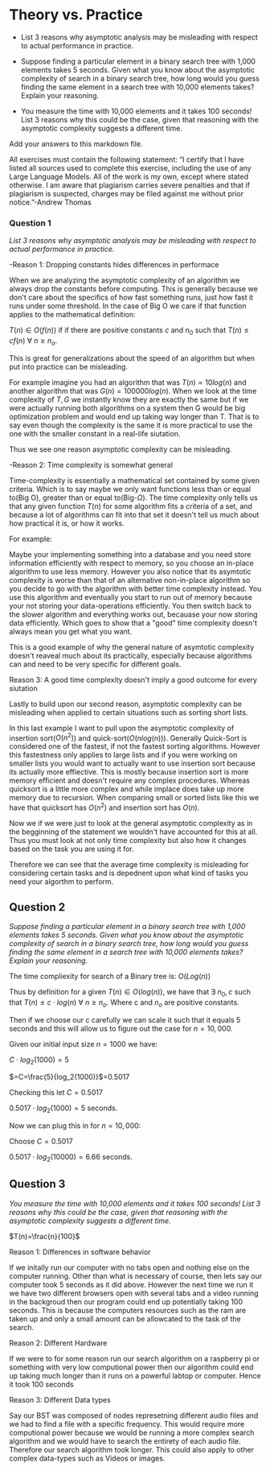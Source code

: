 # Theory vs. Practice

- List 3 reasons why asymptotic analysis may be misleading with respect to
  actual performance in practice.

- Suppose finding a particular element in a binary search tree with 1,000
  elements takes 5 seconds. Given what you know about the asymptotic complexity
  of search in a binary search tree, how long would you guess finding the same
  element in a search tree with 10,000 elements takes? Explain your reasoning.

- You measure the time with 10,000 elements and it takes 100 seconds! List 3
  reasons why this could be the case, given that reasoning with the asymptotic
  complexity suggests a different time.

Add your answers to this markdown file.

All exercises must contain the following statement:
“I certify that I have listed all sources used to complete this exercise, including the use
of any Large Language Models. All of the work is my own, except where stated
otherwise. I am aware that plagiarism carries severe penalties and that if plagiarism is
suspected, charges may be filed against me without prior notice.”-Andrew Thomas




### Question 1
*List 3 reasons why asymptotic analysis may be misleading with respect to actual performance in practice.*

-Reason 1: Dropping constants hides differences in performace
  
  When we are analyzing the asymptotic complexity of an algorithm we always drop the constants before computing. This is generally because we don't care about the specifics of how fast something runs, just how fast it runs under some threshold. In the case of Big O we care if that function applies to the mathematical definition:
  
   $T(n)\in O(f(n))$ if if there are positive constants $c$ and $n_0$ such that $T(n) \leq c f(n)$ $\forall$ $n\geq n_o$.

   This is great for generalizations about the speed of an algorithm but when put into practice can be misleading.

   For example imagine you had an algorithm that was $T(n)=10log(n)$ and another algorithm that was $G(n)=100000log(n)$.
   When we look at the time complexity of $T,G$ we instantly know they are exactly the same but if we were actually running both algorithms on a system then G would be big optimization problem and would end up taking way longer than T. That is to say even though the complexity is the same it is more practical to use the one with the smaller constant in a real-life siutation.

   Thus we see one reason asymptotic complexity can be misleading.

-Reason 2: Time complexity is somewhat general

Time-complexity is essentially a mathematical set contained by some given criteria. Which is to say maybe we only want functions less than or equal to(Big O), greater than or equal to(Big-$\Omega$). The time complexity only tells us that any given function $T(n)$ for some algorithm fits a criteria of a set, and because a lot of algorithms can fit into that set it doesn't tell us much about how practical it is, or how it works.

For example:

 Maybe your implementing something into a database and you need store information efficiently with respect to memory, so you choose an in-place algorithm to use less memory. However you also notice that its asymtotic complexity is worse than that of an alternative non-in-place algorithm so you decide to go with the algorithm with better time complexity instead. You use this algorithm and eventually you start to run out of memory because your not storing your data-operations efficiently. You then switch back to the slower algorithm and everything works out, becauase your now storing data efficiently. Which goes to show that a "good" time complexity doesn't always mean you get what you want.

 This is a good example of why the general nature of asymtotic complexity doesn't reaveal much about its practically, especially because algorithms can and need to be very specific for different goals.

Reason 3: A good time complexity doesn't imply a good outcome for every siutation

Lastly to build upon our second reason, asymptotic complexity can be misleading when applied to certain situations such as sorting short lists.

In this last example I want to pull upon the asymptotic complexity of insertion sort($O(n^2)$) and quick-sort($O(nlog(n))$). Generally Quick-Sort is considered one of the fastest, if not the fastest sorting algorithms. However this fastestness only applies to large lists and if you were working on smaller lists you would want to actually want to use insertion sort because its actually more effiective. This is mostly because insertion sort is more memory efficient and doesn't require any complex procedures. Whereas quicksort is a little more complex and while implace does take up more memory due to recursion. When comparing small or sorted lists like this we have that quicksort has $O(n^2)$ and insertion sort has $O(n)$.

Now we if we were just to look at the general asymptotic complexity as in the begginning of the statement we wouldn't have accounted for this at all. Thus you must look at not only time complexity but also how it changes based on the task you are using it for.

Therefore we can see that the average time complexity is misleading for considering certain tasks and is depednent upon what kind of tasks you need your algorthm to perform.



## Question 2
**Suppose finding a particular element in a binary search tree with 1,000 
  elements takes 5 seconds. Given what you know about the asymptotic complexity*
  of search in a binary search tree, how long would you guess finding the same
  element in a search tree with 10,000 elements takes? Explain your reasoning.*

The time compliexity for search of a Binary tree is: $O(Log(n))$

Thus by definition for a given $T(n)\in O(log(n))$, we have that $\exists$ $n_0,c$ such that $T(n)\leq c\cdot log(n)$ $\forall$ $n\geq n_o$. Where c and $n_o$ are positive constants.

Then if we choose our c carefully we can scale it such that it equals 5 seconds and this will allow us to figure out the case for $n=10,000$.

Given our initial input size $n=1000$ we have:

$C\cdot log_2(1000)=5$

$=C=\frac{5}{log_2(1000)}$=0.5017

Checking this let $C=0.5017$

$0.5017\cdot log_2(1000)=5$ seconds.

Now we can plug this in for $n=10,000$:

Choose  $C=0.5017$

$0.5017 \cdot log_2(10000)=6.66$ seconds.


## Question 3

*You measure the time with 10,000 elements and it takes 100 seconds! List 3
  reasons why this could be the case, given that reasoning with the asymptotic
  complexity suggests a different time.*

$T(n)=\frac{n}{100}$


  Reason 1: Differences in software behavior

 If we initally run our computer with no tabs open and nothing else on the computer running. Other than what is necessary of course, then lets say our computer took 5 seconds as it did above. However the next time we run it we have two different browsers open with several tabs and a video running in the backgroud then our program could end up potentially taking 100 seconds. This is because the computers resources such as the ram are taken up and only a small amount can be allowcated to the task of the search.

  Reason 2: Different Hardware

  If we were to for some reason run our search algorithm on a raspberry pi or something with very low computional power then our algorithm could end up taking much longer than it runs on a powerful labtop or computer. Hence it took 100 seconds

  Reason 3: Different Data types
  
  Say our BST was composed of nodes represetning different audio files and we had to find a file with a specific frequency. This would require more computional power because we would be running a more complex search algorithm and we would have to search the entirety of each audio file. Therefore our search algorithm took longer. This could also apply to other complex data-types such as Videos or images.
